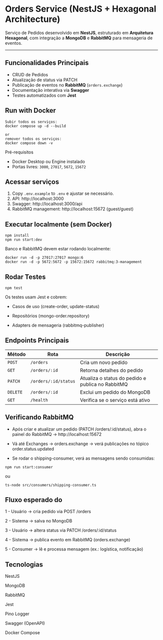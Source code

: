 # Orders Service (NestJS + Hexagonal Architecture)

Serviço de Pedidos desenvolvido em **NestJS**, estruturado em **Arquitetura Hexagonal**, com integração a **MongoDB** e **RabbitMQ** para mensageria de eventos.

---

##  Funcionalidades Principais

-  CRUD de Pedidos
-  Atualização de status via PATCH
-  Publicação de eventos no **RabbitMQ** (`orders.exchange`)
-  Documentação interativa via **Swagger**
-  Testes automatizados com **Jest**


## Run with Docker
```
Subir todos os serviços:
docker compose up -d --build

or
remover todos os serviços:
docker compose down -v
```
Pré-requisitos
- Docker Desktop ou Engine instalado
- Portas livres: `3000`, `27017`, `5672`, `15672`



## Acessar serviços
1. Copy `.env.example` to `.env` e ajustar se necessário.
2. API: http://localhost:3000
3. Swagger: http://localhost:3000/api
4. RabbitMQ management: http://localhost:15672 (guest/guest)

## Executar localmente (sem Docker)
```
npm install
npm run start:dev
```
Banco e RabbitMQ devem estar rodando localmente:
```
docker run -d -p 27017:27017 mongo:6
docker run -d -p 5672:5672 -p 15672:15672 rabbitmq:3-management

```
## Rodar Testes
```
npm test
```
Os testes usam Jest e cobrem:

- Casos de uso (create-order, update-status)

- Repositórios (mongo-order.repository)

- Adapters de mensageria (rabbitmq-publisher)

## Endpoints Principais
| Método   | Rota                 | Descrição                                         |
| -------- | -------------------- | ------------------------------------------------- |
| `POST`   | `/orders`            | Cria um novo pedido                               |
| `GET`    | `/orders/:id`        | Retorna detalhes do pedido                        |
| `PATCH`  | `/orders/:id/status` | Atualiza o status do pedido e publica no RabbitMQ |
| `DELETE` | `/orders/:id`        | Exclui um pedido do MongoDB                       |
| `GET`    | `/health`            | Verifica se o serviço está ativo                  |


## Verificando RabbitMQ
- Após criar e atualizar um pedido (PATCH /orders/:id/status),
abra o painel do RabbitMQ → http://localhost:15672

- Vá até Exchanges → orders.exchange
→ verá publicações no tópico order.status.updated

- Se rodar o shipping-consumer, verá as mensagens sendo consumidas:
```
npm run start:consumer
```
ou
```
ts-node src/consumers/shipping-consumer.ts
````

## Fluxo esperado do
1 - Usuário → cria pedido via POST /orders

2 - Sistema → salva no MongoDB

3 - Usuário → altera status via PATCH /orders/:id/status

4 - Sistema → publica evento em RabbitMQ (orders.exchange)

5 - Consumer → lê e processa mensagem (ex.: logística, notificação)

## Tecnologias

NestJS

MongoDB

RabbitMQ

Jest

Pino Logger

Swagger (OpenAPI)

Docker Compose